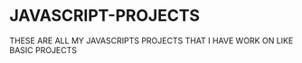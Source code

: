 # JAVASCRIPT-PROJECTS
THESE ARE ALL MY JAVASCRIPTS PROJECTS THAT I HAVE WORK ON LIKE BASIC PROJECTS 
